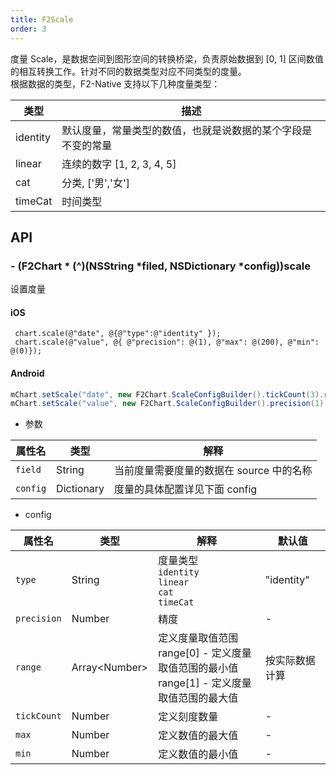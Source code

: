 ```yaml
---
title: F2Scale
order: 3
---
```


度量 Scale，是数据空间到图形空间的转换桥梁，负责原始数据到 [0, 1] 区间数值的相互转换工作。针对不同的数据类型对应不同类型的度量。<br/>
根据数据的类型，F2-Native 支持以下几种度量类型：

| **类型** | **描述** |
| --- | --- |
| identity | 默认度量，常量类型的数值，也就是说数据的某个字段是不变的常量 |
| linear | 连续的数字 [1, 2, 3, 4, 5] |
| cat | 分类, ['男','女'] |
| timeCat | 时间类型 |


## API
### - (F2Chart * (^)(NSString *filed, NSDictionary *config))scale
设置度量
#### iOS
```obj-c
 chart.scale(@"date", @{@"type":@"identity" });
 chart.scale(@"value", @{ @"precision": @(1), @"max": @(200), @"min": @(0)});
```

#### Android
```java
mChart.setScale("date", new F2Chart.ScaleConfigBuilder().tickCount(3).range(new double[]{0.1, 0.9}));
mChart.setScale("value", new F2Chart.ScaleConfigBuilder().precision(1).max(200).min(0));
```
- 参数

| **属性名** |  **类型** | **解释** |
| --- | --- | --- |
| `field`| String | 当前度量需要度量的数据在 source 中的名称|
| `config`| Dictionary | 度量的具体配置详见下面 config

- config

| **属性名** |  **类型** | **解释** | **默认值**
| --- | --- | --- | --- | 
| `type`| String | 度量类型 <br/> `identity` <br/> `linear` <br/> `cat` <br/> `timeCat` | "identity"
| `precision`| Number | 精度 | -
| `range`| Array&lt;Number&gt; | 定义度量取值范围 <br/> range[0] - 定义度量取值范围的最小值 <br/> range[1] - 定义度量取值范围的最大值| 按实际数据计算
| `tickCount`| Number | 定义刻度数量 | -
| `max`| Number | 定义数值的最大值 | -
| `min`| Number | 定义数值的最小值 | -


